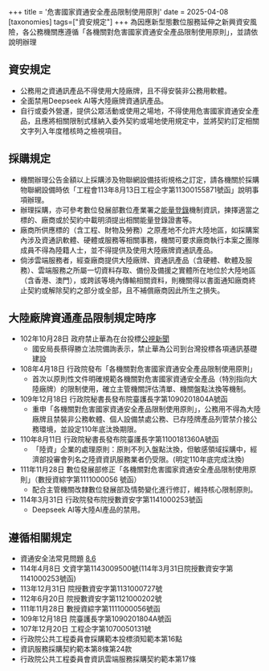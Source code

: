 +++
title = '危害國家資通安全產品限制使用原則'
date = 2025-04-08
[taxonomies]
tags=["資安規定"]
+++
為因應新型態數位服務延伸之新興資安風險，各公務機關應遵循「各機關對危害國家資通安全產品限制使用原則」，並請依說明辦理
<!-- more -->

## 資安規定
- 公務用之資通訊產品不得使用大陸廠牌，且不得安裝非公務用軟體。
- 全面禁用Deepseek AI等大陸廠牌資通訊產品。
- 自行或委外營運，提供公眾活動或使用之場地，不得使用危害國家資通安全產品，且應將相關限制式樣納入委外契約或場地使用規定中，並將契約訂定相關文字列入年度稽核時之檢視項目。

## 採購規定
- 機關辦理公告金額以上採購涉及物聯網設備技術規格之訂定，請各機關於採購物聯網設備時依「工程會113年8月13日工程企字第11300155871號函」說明事項辦理。
- 辦理採購，亦可參考數位發展部數位產業署之[能量登錄](https://moda.gov.tw/ADI/services/apply-serivces/energy/1363)機制資訊，揀擇適當之標的、廠商或於契約中載明須提出相關能量登錄證書等。
- 廠商所供應標的（含工程、財物及勞務）之原產地不允許大陸地區，如採購案內涉及資通訊軟體、硬體或服務等相關事務，機關可要求廠商執行本案之團隊成員不得為陸籍人士，並不得提供及使用大陸廠牌資通訊產品。
- 倘涉雲端服務者，經查廠商提供大陸廠牌、資通訊產品（含硬體、軟體及服務）、雲端服務之所屬一切資料存取、備份及備援之實體所在地位於大陸地區（含香港、澳門），或跨該等境內傳輸相關資料，則機關得以書面通知廠商終止契約或解除契約之部分或全部，且不補償廠商因此所生之損失。

## 大陸廠牌資通產品限制規定時序
- 102年10月28日 政府禁止華為在台投標[公視新聞](https://news.pts.org.tw/article/253653)
  - 國安局長蔡得勝立法院備詢表示，禁止華為公司到台灣投標各項通訊基礎建設
- 108年4月18日 行政院發布「各機關對危害國家資通安全產品限制使用原則」
  - 首次以原則性文件明確規範各機關對危害國家資通安全產品（特別指向大陸廠牌）的限制使用，確立主管機關評估清單、機關盤點汰換等機制。
- 109年12月18日 行政院秘書長發布院臺護長字第1090201804A號函
  - 重申「各機關對危害國家資通安全產品限制使用原則」，公務用不得為大陸廠牌且禁裝非公務軟體、個人設備禁處公務、已存陸牌產品列管禁介接公務環境，並設定110年底汰換期限。
- 110年8月11日 行政院秘書長發布院臺護長字第1100181360A號函
  - 「陸資」企業的處理原則：原則不列入盤點汰換，但敏感領域採購中，經濟部投審會列名之陸資資訊服務業者仍受限。(明定110年底完成汰換)
- 111年11月28日 數位發展部修正「各機關對危害國家資通安全產品限制使用原則」（數授資綜字第1111000056 號函）
  - 配合主管機關改隸數位發展部及情勢變化進行修訂，維持核心限制原則。
- 114年3月31日 行政院發布院授數資安字第1141000253號函
  - Deepseek AI等大陸AI產品的禁用。

## 遵循相關規定
- 資通安全法常見問題 [8.6](https://moda.gov.tw/ACS/laws/faq/28/646#qaH742) 
- 114年4月8日 文資字第1143009500號(114年3月31日院授數資安字第1141000253號函)
- 113年12月31日 院授數資安字第1131000727號
- 112年6月20日 院授數資安字第1121000202號
- 111年11月28日 數授資綜字第1111000056號函
- 109年12月18日 院臺護長字第1090201804A號函
- 107年12月20日 工程企字第1070050131號
- 行政院公共工程委員會採購範本投標須知範本第16點
- 資訊服務採購契約範本第8條第24款
- 行政院公共工程委員會資訊雲端服務採購契約範本第17條